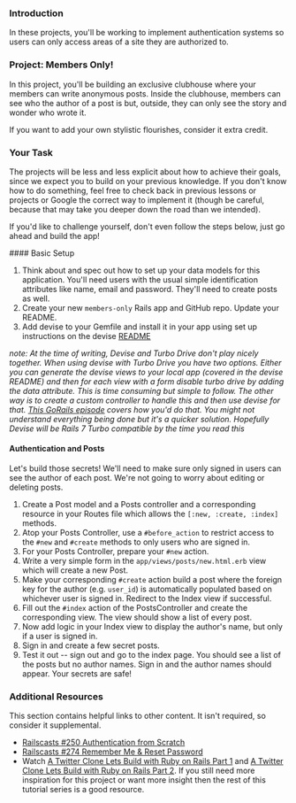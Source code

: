 ### Introduction

In these projects, you'll be working to implement authentication systems so users can only access areas of a site they are authorized to.

### Project: Members Only!

In this project, you'll be building an exclusive clubhouse where your members can write anonymous posts. Inside the clubhouse, members can see who the author of a post is but, outside, they can only see the story and wonder who wrote it.

If you want to add your own stylistic flourishes, consider it extra credit.

### Your Task

The projects will be less and less explicit about how to achieve their goals, since we expect you to build on your previous knowledge.  If you don't know how to do something, feel free to check back in previous lessons or projects or Google the correct way to implement it (though be careful, because that may take you deeper down the road than we intended).

If you'd like to challenge yourself, don't even follow the steps below, just go ahead and build the app!

<div class="lesson-content__panel" markdown="1">
#### Basic Setup

1. Think about and spec out how to set up your data models for this application.  You'll need users with the usual simple identification attributes like name, email and password.  They'll need to create posts as well.
2. Create your new `members-only` Rails app and GitHub repo.  Update your README.
3. Add devise to your Gemfile and install it in your app using set up instructions on the devise [README](https://github.com/heartcombo/devise)

*note: At the time of writing, Devise and Turbo Drive don't play nicely together. When using devise with Turbo Drive you have two options. Either you can generate the devise views to your local app (covered in the devise README) and then for each view with a form disable turbo drive by adding the data attribute. This is time consuming but simple to follow. The other way is to create a custom controller to handle this and then use devise for that. [This GoRails episode](https://gorails.com/episodes/devise-hotwire-turbo) covers how you'd do that. You might not understand everything being done but it's a quicker solution. Hopefully Devise will be Rails 7 Turbo compatible by the time you read this*

#### Authentication and Posts

Let's build those secrets!  We'll need to make sure only signed in users can see the author of each post.  We're not going to worry about editing or deleting posts.

1. Create a Post model and a Posts controller and a corresponding resource in your Routes file which allows the `[:new, :create, :index]` methods.
2. Atop your Posts Controller, use a `#before_action` to restrict access to the `#new` and `#create` methods to only users who are signed in.
3. For your Posts Controller, prepare your `#new` action.
4. Write a very simple form in the `app/views/posts/new.html.erb` view which will create a new Post.
5. Make your corresponding `#create` action build a post where the foreign key for the author (e.g. `user_id`) is automatically populated based on whichever user is signed in.  Redirect to the Index view if successful.
6. Fill out the `#index` action of the PostsController and create the corresponding view.  The view should show a list of every post.
7. Now add logic in your Index view to display the author's name, but only if a user is signed in.
8. Sign in and create a few secret posts.
9. Test it out -- sign out and go to the index page.  You should see a list of the posts but no author names.  Sign in and the author names should appear.  Your secrets are safe!

</div>

### Additional Resources
This section contains helpful links to other content. It isn't required, so consider it supplemental.

* [Railscasts #250 Authentication from Scratch](http://railscasts.com/episodes/250-authentication-from-scratch-revised)
* [Railscasts #274 Remember Me & Reset Password](http://railscasts.com/episodes/274-remember-me-reset-password)
* Watch [A Twitter Clone Lets Build with Ruby on Rails Part 1](https://www.youtube.com/watch?v=loYfUpwoLlM&t=3s)
and [A Twitter Clone Lets Build with Ruby on Rails Part 2](https://www.youtube.com/watch?v=fyj70TbS75c&t=474s). If you still need more inspiration for this project or want more insight then the rest of this tutorial series is a good resource.
